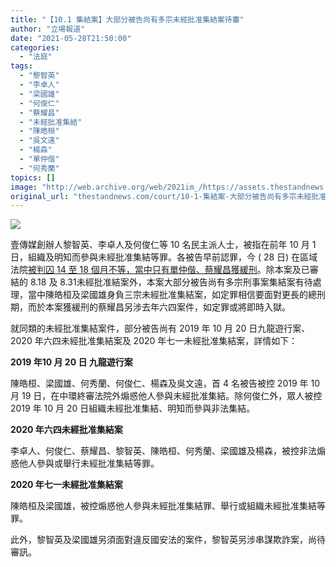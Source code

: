 ```yaml
---
title: "【10.1 集結案】大部分被告尚有多宗未經批准集結案待審"
author: "立場報道"
date: "2021-05-28T21:50:00"
categories:
  - "法庭"
tags:
  - "黎智英"
  - "李卓人"
  - "梁國雄"
  - "何俊仁"
  - "蔡耀昌"
  - "未經批准集結"
  - "陳皓桓"
  - "吳文遠"
  - "楊森"
  - "單仲偕"
  - "何秀蘭"
topics: []
image: "http://web.archive.org/web/2021im_/https://assets.thestandnews.com/media/photos/28-2020copy_XAYBd.png"
original_url: "thestandnews.com/court/10-1-集結案-大部分被告尚有多宗未經批准集結案待審"
---
```

![](http://web.archive.org/web/2021im_/https://assets.thestandnews.com/media/photos/28-2020copy_XAYBd.png)

壹傳媒創辦人黎智英、李卓人及何俊仁等 10 名民主派人士，被指在前年 10 月 1 日，組織及明知而參與未經批准集結等罪。各被告早前認罪，今 ( 28 日) 在區域法院[被判囚 14 至 18 個月不等，當中只有單仲偕、蔡耀昌獲緩刑](http://web.archive.org/web/20211229132634/https://beta.thestandnews.com/court/10-1%E9%9B%86%E7%B5%90%E6%A1%88-10-%E4%BA%BA%E5%88%A4%E5%9B%9A-14-%E8%87%B3-18-%E5%80%8B%E6%9C%88-%E5%AE%98%E6%96%A5%E8%A2%AB%E5%91%8A%E7%9B%B8%E4%BF%A1%E9%9B%86%E6%9C%83%E5%8F%AF%E5%92%8C%E5%B9%B3%E9%80%B2%E8%A1%8C-%E5%A4%A9%E7%9C%9F-%E4%B8%8D%E5%88%87%E5%AF%A6%E9%9A%9B)。除本案及已審結的 8.18 及 8.31未經批准結案外，本案大部分被告尚有多宗刑事案集結案有待處理，當中陳皓桓及梁國雄身負三宗未經批准集結案，如定罪相信要面對更長的總刑期，而於本案獲緩刑的蔡耀昌另涉去年六四案件，如定罪或將即時入獄。

就同類的未經批准集結案件，部分被告尚有 2019 年 10 月 20 日九龍遊行案、 2020 年六四未經批准集結案及 2020 年七一未經批准集結案，詳情如下：

**2019 年10 月 20 日 九龍遊行案**

陳皓桓、梁國雄、何秀蘭、何俊仁、楊森及吳文遠，首 4 名被告被控 2019 年 10 月 19 日，在中環終審法院外煽惑他人參與未經批准集結。除何俊仁外，眾人被控 2019 年 10 月 20 日組織未經批准集結、明知而參與非法集結。

**2020 年六四未經批准集結案**

李卓人、何俊仁、蔡耀昌、黎智英、陳皓桓、何秀蘭、梁國雄及楊森，被控非法煽惑他人參與或舉行未經批准集結等罪。

**2020 年七一未經批准集結案**

陳皓桓及梁國雄，被控煽惑他人參與未經批准集結罪、舉行或組織未經批准集結等罪。

此外，黎智英及梁國雄另須面對違反國安法的案件，黎智英另涉串謀欺詐案，尚待審訊。